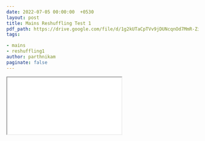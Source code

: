 ```yaml
---
date: 2022-07-05 00:00:00  +0530
layout: post
title: Mains Reshuffling Test 1
pdf_path: https://drive.google.com/file/d/1g2kUTaCpTVv9jDUNcqnOd7MmR-Zi-mMM/preview?usp=sharing
tags: 

- mains
- reshuffling1
author: parthnikam
paginate: false
---
```


<iframe class="embed-pdf" src="{{ page.pdf_path }}#toolbar=0" seamless="seamless" scrolling="no" style="overflow:hidden"></iframe>

